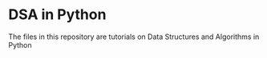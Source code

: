 # DSA in Python

The files in this repository are tutorials on Data Structures and Algorithms in Python
